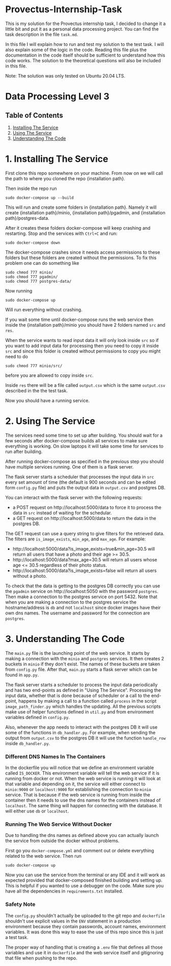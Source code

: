 # Provectus-Internship-Task

This is my solution for the Provectus internship task, I decided to change it a little bit and put it as a personal data processing project. You can find the task description in the file `task.md`.

In this file I will explain how to run and test my solution to the test task. I will also explain some of the logic in the code. Reading this file plus the documentation in the code itself should be sufficient to understand how this code works. The solution to the theoretical questions will also be included in this file.

Note: The solution was only tested on Ubuntu 20.04 LTS. 

# Data Processing Level 3

## Table of Contents
1. [ Installing The Service ](#install)
2. [ Using The Service ](#use)
3. [ Understanding The Code ](#code)

<a name="install"></a>
# 1. Installing The Service

First clone this repo somewhere on your machine. From now on we will call the path to where you cloned the repo {installation path}.

Then inside the repo run
```
sudo docker-compose up --build
```
This will run and create some folders in {installation path}. Namely it will create {installation path}/minio, {installation path}/pgadmin, and {installation path}/postgres-data.

After it creates these folders docker-compose will keep crashing and restarting. Stop and the services with `Ctrl+C` and run:
```
sudo docker-compose down
```

The docker-compose crashes since it needs access permissions to these folders but these folders are created without the permissions. To fix this problem one can do something like
```
sudo chmod 777 minio/
sudo chmod 777 pgadmin/
sudo chmod 777 postgres-data/
```

Now running

```
sudo docker-compose up 
```
Will run everything without crashing.

If you wait some time until docker-compose runs the web service then inside the {installation path}/minio you should have 2 folders named `src` and `res`.

When the service wants to read input data it will only look inside `src` so if you want to add input data for processing then you need to copy it inside `src` and since this folder is created without permissions to copy you might need to do

```
sudo chmod 777 minio/src/
```
before you are allowed to copy inside `src`. 

Inside `res` there will be a file called `output.csv` which is the same `output.csv` described in the the test task.

Now you should have a running service.


<a name="use"></a>
# 2. Using The Service

The services need some time to set up after building. You should wait for a few seconds after docker-compose builds all services to make sure everything is working. On slow laptops it will take some time for services to run after building.

After running docker-compose as specified in the previous step you should have multiple services running. One of them is a flask server. 

The flask server starts a scheduler that processes the input data in `src` every set amount of time (the default is 900 seconds and can be edited form `config.py` file) and puts the output data in `output.csv` and postgres DB.

You can interact with the flask server with the following requests:

* a POST request on http://localhost:5000/data to force it to process the data in `src` instead of waiting for the schedular.
* a GET request on http://localhost:5000/data to return the data in the postgres DB.

The GET request can use a query string to give filters for the retrieved data. The filters are `is_image_exists`, `min_age`, and `max_age`. For example:

* http://localhost:5000/data?is_image_exists=true&min_age=30.5 will return all users that have a photo and their age >= 30.5.
* http://localhost:5000/data?max_age=30.5 will return all users whose age <= 30.5 regardless of their photo status.
* http://localhost:5000/data?is_image_exists=false will return all users without a photo.

To check that the data is getting to the postgres DB correctly you can use the `pgadmin` service on http://localhost:5050 with the password `postgres`. Then make a connection to the postgres service on port 5432. Note that when you are making a connection to the postgres service the hostname/address is `db` and not `localhost` since docker images have their own dns names. The username and password for the connection are `postgres`.

<a name="code"></a>
# 3. Understanding The Code

The `main.py` file is the launching point of the web service. It starts by making a connection with the `minio` and `postgres` services. It then creates 2 buckets in `minio` if they don't exist. The names of these buckets are taken from `config.py` file. After that, `main.py` starts a flask server which can be found in `app.py`. 

The flask server starts a scheduler to process the input data periodically and has two end-points as defined in "Using The Service". Processing the input data, whether that is done because of scheduler or a call to the end-point, happens by making a call to a function called `process` in the script `image_path_finder.py` which handles the updating. All the previous scripts make use of helper functions defined in `util.py` and from environment variables defined in `config.py`.

Also, whenever the app needs to interact with the postgres DB it will use some of the functions in `db_handler.py`. For example, when sending the output from `output.csv` to the postgres DB it will use the function `handle_row` inside `db_handler.py`.

### Different DNS Names In The Containers

In the dockerfile you will notice that we define an environment variable called `IS_DOCKER`. This environment variable will tell the web service if it is running from docker or not. When the web service is running it will look at that variable and depending on it, the service will either connect to `minio:9000` or `localhost:9000` for establishing the connection to `minio` service. That is because if the web service is running from inside the container then it needs to use the dns names for the containers instead of `localhost`. The same thing will happen for connecting with the database. It will either use `db` or `localhost`.

### Running The Web Service Without Docker

Due to handling the dns names as defined above you can actually launch the service from outside the docker without problems.

First go you `docker-compose.yml` and comment out or delete everything related to the web service. Then run 
```
sudo docker-compose up
```
Now you can use the service from the terminal or any IDE and it will work as expected provided that docker-composed finished building and setting up. This is helpful if you wanted to use a debugger on the code. Make sure you have all the dependencies in `requirements.txt` installed.

### Safety Note
The `config.py` shouldn't actually be uploaded to the git repo and `dockerfile` shouldn't use explicit values in the `ENV` statement in a production environment because they contain passwords, account names, environment variables. It was done this way to ease the use of this repo since this is just a test task. 

The proper way of handling that is creating a `.env` file that defines all those variables and use it in `dockerfile` and the web service itself and gitignoring that file when pushing to the repo.
